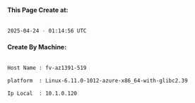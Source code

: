 
   
#### This Page Create at:

```bash

2025-04-24 - 01:14:56 UTC

```

#### Create By Machine:

```bash

Host Name : fv-az1391-519

platform  : Linux-6.11.0-1012-azure-x86_64-with-glibc2.39

Ip Local  : 10.1.0.120

```

